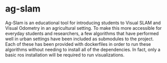 # ag-slam
Ag-Slam is an educational tool for introducing students to Visual SLAM and Visual Odometry in an agricultural setting. To make this more accessible for everyday students and researchers, a few algorithms that have performed well in urban settings have been included as submodules to the project. Each of these has been provided with dockerfiles in order to run these algorithms without needing to install all of the dependencies. In fact, only a basic ros installation will be required to run visualizations. 
